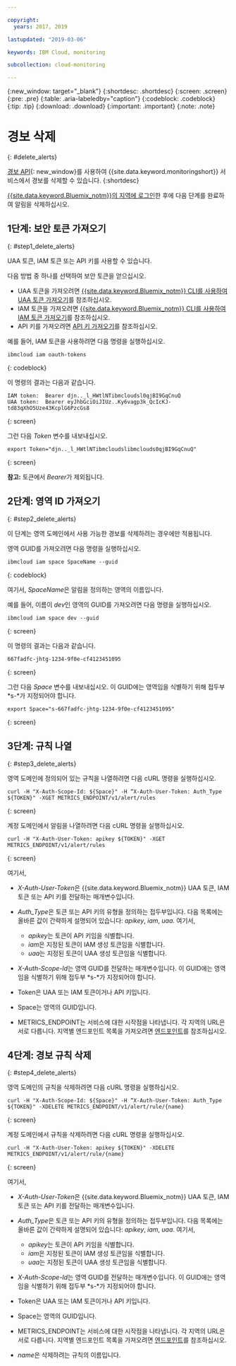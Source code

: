 ```yaml
---

copyright:
  years: 2017, 2019

lastupdated: "2019-03-06"

keywords: IBM Cloud, monitoring

subcollection: cloud-monitoring

---
```


{:new_window: target="_blank"}
{:shortdesc: .shortdesc}
{:screen: .screen}
{:pre: .pre}
{:table: .aria-labeledby="caption"}
{:codeblock: .codeblock}
{:tip: .tip}
{:download: .download}
{:important: .important}
{:note: .note}



# 경보 삭제
{: #delete_alerts}

[경보 API](https://console.bluemix.net/apidocs/940-ibm-cloud-monitoring-alerts-api?&language=node#introduction){: new_window}를 사용하여 {{site.data.keyword.monitoringshort}} 서비스에서 경보를 삭제할 수 있습니다.
{:shortdesc}


[{{site.data.keyword.Bluemix_notm}}의 지역에 로그인](/docs/services/cloud-monitoring/qa/cli_qa.html#login)한 후에 다음 단계를 완료하여 알림을 삭제하십시오.


## 1단계: 보안 토큰 가져오기
{: #step1_delete_alerts}

UAA 토큰, IAM 토큰 또는 API 키를 사용할 수 있습니다. 

다음 방법 중 하나를 선택하여 보안 토큰을 얻으십시오.
	
* UAA 토큰을 가져오려면 [{{site.data.keyword.Bluemix_notm}} CLI를 사용하여 UAA 토큰 가져오기](/docs/services/cloud-monitoring/security/auth_uaa.html#uaa_cli)를 참조하십시오.
* IAM 토큰을 가져오려면 [{{site.data.keyword.Bluemix_notm}} CLI를 사용하여 IAM 토큰 가져오기](/docs/services/cloud-monitoring/security/auth_iam.html#auth_iam)를 참조하십시오.
* API 키를 가져오려면 [API 키 가져오기](/docs/services/cloud-monitoring/security/auth_api_key.html#auth_api_key)를 참조하십시오.
	
예를 들어, IAM 토큰을 사용하려면 다음 명령을 실행하십시오.

```
ibmcloud iam oauth-tokens
```
{: codeblock}
	
이 명령의 결과는 다음과 같습니다.
	
```
IAM token:  Bearer djn.._l_HWtlNTibmcloudsl0qjBI9GqCnuQ
UAA token:  Bearer eyJhbGciOiJIUz..Ky6vagp3k_QcIcKJ-td83qXhO5Uze43KcplG6PzcGs8
```
{: screen}
	
그런 다음 *Token* 변수를 내보내십시오.
	
```
export Token="djn.._l_HWtlNTibmcloudslibmclouds0qjBI9GqCnuQ"
```
{: screen}
	
**참고:** 토큰에서 *Bearer*가 제외됩니다.
	

## 2단계: 영역 ID 가져오기 
{: #step2_delete_alerts}

이 단계는 영역 도메인에서 사용 가능한 경보를 삭제하려는 경우에만 적용됩니다.

영역 GUID를 가져오려면 다음 명령을 실행하십시오.
	
```
ibmcloud iam space SpaceName --guid
```
{: codeblock}
	
여기서, *SpaceName*은 알림을 정의하는 영역의 이름입니다. 
	
예를 들어, 이름이 *dev*인 영역의 GUID를 가져오려면 다음 명령을 실행하십시오.
	
```
ibmcloud iam space dev --guid
```
{: screen}
	
이 명령의 결과는 다음과 같습니다.
	
```
667fadfc-jhtg-1234-9f0e-cf4123451095
```
{: screen}
	
그런 다음 *Space* 변수를 내보내십시오. 이 GUID에는 영역임을 식별하기 위해 접두부 *s-*가 지정되어야 합니다.
	
```
export Space="s-667fadfc-jhtg-1234-9f0e-cf4123451095"
```
{: screen}

	

## 3단계: 규칙 나열
{: #step3_delete_alerts}


영역 도메인에 정의되어 있는 규칙을 나열하려면 다음 cURL 명령을 실행하십시오.

```
curl -H "X-Auth-Scope-Id: ${Space}" -H “X-Auth-User-Token: Auth_Type ${TOKEN}" -XGET METRICS_ENDPOINT/v1/alert/rules

```
{: screen}

계정 도메인에서 알림을 나열하려면 다음 cURL 명령을 실행하십시오.

```
curl -H "X-Auth-User-Token: apikey ${TOKEN}" -XGET METRICS_ENDPOINT/v1/alert/rules
```
{: screen}

여기서,
	
* *X-Auth-User-Token*은 {{site.data.keyword.Bluemix_notm}} UAA 토큰, IAM 토큰 또는 API 키를 전달하는 매개변수입니다.
	
* *Auth_Type*은 토큰 또는 API 키의 유형을 정의하는 접두부입니다. 다음 목록에는 올바른 값이 간략하게 설명되어 있습니다: *apikey*, *iam*, *uaa*. 여기서,

    * *apikey*는 토큰이 API 키임을 식별합니다.
	* *iam*은 지정된 토큰이 IAM 생성 토큰임을 식별합니다.
	* *uaa*는 지정된 토큰이 UAA 생성 토큰임을 식별합니다.
	
* *X-Auth-Scope-Id*는 영역 GUID를 전달하는 매개변수입니다. 이 GUID에는 영역임을 식별하기 위해 접두부 *s-*가 지정되어야 합니다. 
	
* Token은 UAA 또는 IAM 토큰이거나 API 키입니다.
	
* Space는 영역의 GUID입니다. 
	
* METRICS_ENDPOINT는 서비스에 대한 시작점을 나타냅니다. 각 지역의 URL은 서로 다릅니다. 지역별 엔드포인트 목록을 가져오려면 [엔드포인트](/docs/services/cloud-monitoring/send_retrieve_metrics_ov.html#endpoints)를 참조하십시오.


## 4단계: 경보 규칙 삭제
{: #step4_delete_alerts}
  

영역 도메인의 규칙을 삭제하려면 다음 cURL 명령을 실행하십시오.

```
curl -H "X-Auth-Scope-Id: ${Space}" -H “X-Auth-User-Token: Auth_Type ${TOKEN}" -XDELETE METRICS_ENDPOINT/v1/alert/rule/{name} 
```
{: screen}

계정 도메인에서 규칙을 삭제하려면 다음 cURL 명령을 실행하십시오.

```
curl -H "X-Auth-User-Token: apikey ${TOKEN}" -XDELETE METRICS_ENDPOINT/v1/alert/rule/{name} 
```
{: screen}

	
여기서,
	
* *X-Auth-User-Token*은 {{site.data.keyword.Bluemix_notm}} UAA 토큰, IAM 토큰 또는 API 키를 전달하는 매개변수입니다.
	
* *Auth_Type*은 토큰 또는 API 키의 유형을 정의하는 접두부입니다. 다음 목록에는 올바른 값이 간략하게 설명되어 있습니다: *apikey*, *iam*, *uaa*. 여기서,

    * *apikey*는 토큰이 API 키임을 식별합니다.
	* *iam*은 지정된 토큰이 IAM 생성 토큰임을 식별합니다.
	* *uaa*는 지정된 토큰이 UAA 생성 토큰임을 식별합니다.
	
* *X-Auth-Scope-Id*는 영역 GUID를 전달하는 매개변수입니다. 이 GUID에는 영역임을 식별하기 위해 접두부 *s-*가 지정되어야 합니다. 
	
* Token은 UAA 또는 IAM 토큰이거나 API 키입니다.
	
* Space는 영역의 GUID입니다. 
	
* METRICS_ENDPOINT는 서비스에 대한 시작점을 나타냅니다. 각 지역의 URL은 서로 다릅니다. 지역별 엔드포인트 목록을 가져오려면 [엔드포인트](/docs/services/cloud-monitoring/send_retrieve_metrics_ov.html#endpoints)를 참조하십시오.

* *name*은 삭제하려는 규칙의 이름입니다.
	
